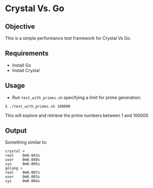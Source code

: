 # Crystal Vs. Go

## Objective

This is a simple performance test framework for Crystal Vs Go.

## Requirements

* Install Go
* Install Crystal

## Usage

* Run `test_with_primes.sh` specifying a limit for prime generation:

```
$ ./test_with_primes.sh 100000
```

This will explore and retrieve the prime numbers between 1 and 100000

## Output

Something similar to:

```
crystal > 
real	0m0.043s
user	0m0.040s
sys     0m0.005s
golang > 
real	0m0.007s
user	0m0.003s
sys  	0m0.004s
```
